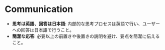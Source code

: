 # Communication

- **思考は英語、回答は日本語**: 内部的な思考プロセスは英語で行い、ユーザーへの回答は日本語で行うこと。
- **簡潔な応答**: 必要以上の前置きや後置きの説明を避け、要点を簡潔に伝えること。
